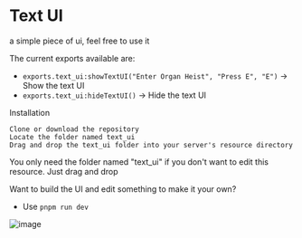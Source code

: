 # Text UI 
a simple piece of ui, feel free to use it

The current exports available are:
- `exports.text_ui:showTextUI("Enter Organ Heist", "Press E", "E")`
-> Show the text UI
- `exports.text_ui:hideTextUI()`
-> Hide the text UI

Installation

    Clone or download the repository
    Locate the folder named text_ui
    Drag and drop the text_ui folder into your server's resource directory

You only need the folder named "text_ui" if you don't want to edit this resource. Just drag and drop

Want to build the UI and edit something to make it your own? 

- Use `pnpm run dev`

![image](https://github.com/user-attachments/assets/a603fcd6-aa67-4c99-a525-fdfa1bff9a0d)
